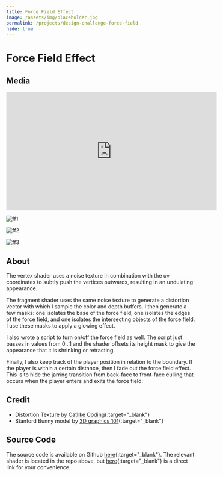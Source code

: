 ```yaml
---
title: Force Field Effect
image: /assets/img/placeholder.jpg
permalink: /projects/design-challenge-force-field
hide: true
---
```


# Force Field Effect

## Media

<iframe width="560" height="315" src="https://www.youtube.com/embed/dnoArskx_2Y" frameborder="0" allow="accelerometer; autoplay; encrypted-media; gyroscope; picture-in-picture" allowfullscreen></iframe>

![ff1](/assets/img/design-challenge/ff1.png)

![ff2](/assets/img/design-challenge/ff2.png)

![ff3](/assets/img/design-challenge/ff3.png)

<!--
![ff4](/assets/img/design-challenge/ff4.png)

![ff5](/assets/img/design-challenge/ff5.png)
-->

## About

The vertex shader uses a noise texture in combination with the uv coordinates to subtly push the vertices outwards, resulting in an undulating appearance.

The fragment shader uses the same noise texture to generate a distortion vector with which I sample the color and depth buffers. I then generate a few masks: one isolates the base of the force field, one isolates the edges of the force field, and one isolates the intersecting objects of the force field. I use these masks to apply a glowing effect.

I also wrote a script to turn on/off the force field as well. The script just passes in values from 0...1 and the shader offsets its height mask to give the appearance that it is shrinking or retracting.

Finally, I also keep track of the player position in relation to the boundary. If the player is within a certain distance, then I fade out the force field effect. This is to hide the jarring transition from back-face to front-face culling that occurs when the player enters and exits the force field.




## Credit

- Distortion Texture by [Catlike Coding](https://catlikecoding.com/unity/tutorials/flow/texture-distortion/animating-uv/flowmap.png){:target="_blank"}
- Stanford Bunny model by [3D graphics 101](https://sketchfab.com/3d-models/stanford-bunny-zipper-reconstruction-res-2-2a73d9758327485989690fe67f0ffb74){:target="_blank"}

## Source Code

The source code is available on Github [here](https://github.com/danielshervheim/design-challenge){:target="_blank"}. The relevant shader is located in the repo above, but [here](https://github.com/danielshervheim/design-challenge/blob/master/src/Force%20Field%20Effect/Assets/Shaders/ForceField.shader){:target="_blank"} is a direct link for your convenience.
